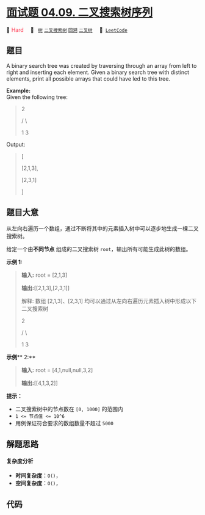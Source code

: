 # [面试题 04.09. 二叉搜索树序列](https://leetcode.cn/problems/bst-sequences-lcci)

🔴 <font color=#ff334b>Hard</font>&emsp; 🔖&ensp; [`树`](/leetcode/outline/tag/tree.md) [`二叉搜索树`](/leetcode/outline/tag/binary-search-tree.md) [`回溯`](/leetcode/outline/tag/backtracking.md) [`二叉树`](/leetcode/outline/tag/binary-tree.md)&emsp; 🔗&ensp;[`LeetCode`](https://leetcode.cn/problems/bst-sequences-lcci)


## 题目

A binary search tree was created by traversing through an array from left to
right and inserting each element. Given a binary search tree with distinct
elements, print all possible arrays that could have led to this tree.

**Example:**  
Given the following tree:

> 
> 
> 
> 
> 
> > 
> > 
> 2
> 
> > 
>    / \
> 
> > 
>   1   3
> 
> 

Output:

> 
> 
> 
> 
> 
> [
> 
>    [2,1,3],
> 
>    [2,3,1]
> 
> ]
> 
> 


## 题目大意

从左向右遍历一个数组，通过不断将其中的元素插入树中可以逐步地生成一棵二叉搜索树。

给定一个由**不同节点** 组成的二叉搜索树 `root`，输出所有可能生成此树的数组。



**示例 1:**

> 
> 
> 
> 
> 
> **输入:** root = [2,1,3]
> 
> **输出:**[[2,1,3],[2,3,1]]
> 
> 解释: 数组 [2,1,3]、[2,3,1] 均可以通过从左向右遍历元素插入树中形成以下二叉搜索树
> 
> > 
>    2 
> 
> > 
>   / \ 
> 
> > 
>  1   3
> 
> 

**示例****  2:**

> 
> 
> 
> 
> 
> **输入:** root = [4,1,null,null,3,2]
> 
> **输出:**[[4,1,3,2]]
> 
> 



**提示：**

  * 二叉搜索树中的节点数在 `[0, 1000]` 的范围内
  * `1 <= 节点值 <= 10^6`
  * 用例保证符合要求的数组数量不超过 `5000`


## 解题思路

#### 复杂度分析

- **时间复杂度**：`O()`，
- **空间复杂度**：`O()`，

## 代码

```javascript

```